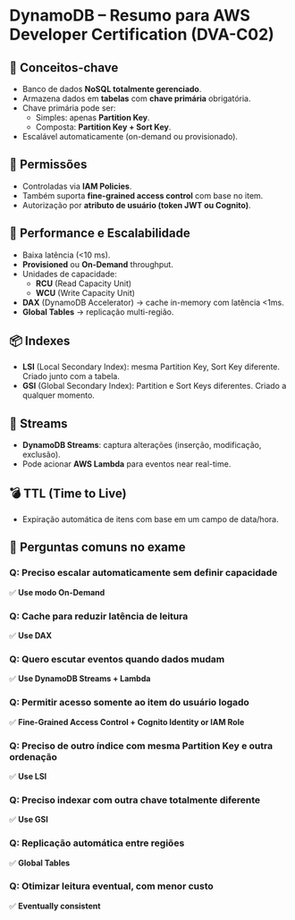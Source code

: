 # DynamoDB – Resumo para AWS Developer Certification (DVA-C02)

## 🧠 Conceitos-chave
- Banco de dados **NoSQL totalmente gerenciado**.
- Armazena dados em **tabelas** com **chave primária** obrigatória.
- Chave primária pode ser:
  - Simples: apenas **Partition Key**.
  - Composta: **Partition Key + Sort Key**.
- Escalável automaticamente (on-demand ou provisionado).

## 🔐 Permissões
- Controladas via **IAM Policies**.
- Também suporta **fine-grained access control** com base no item.
- Autorização por **atributo de usuário (token JWT ou Cognito)**.

## 🚀 Performance e Escalabilidade
- Baixa latência (<10 ms).
- **Provisioned** ou **On-Demand** throughput.
- Unidades de capacidade:
  - **RCU** (Read Capacity Unit)
  - **WCU** (Write Capacity Unit)
- **DAX** (DynamoDB Accelerator) → cache in-memory com latência <1ms.
- **Global Tables** → replicação multi-região.

## 📦 Indexes
- **LSI** (Local Secondary Index): mesma Partition Key, Sort Key diferente. Criado junto com a tabela.
- **GSI** (Global Secondary Index): Partition e Sort Keys diferentes. Criado a qualquer momento.

## 🔁 Streams
- **DynamoDB Streams**: captura alterações (inserção, modificação, exclusão).
- Pode acionar **AWS Lambda** para eventos near real-time.

## 💣 TTL (Time to Live)
- Expiração automática de itens com base em um campo de data/hora.

## 🧪 Perguntas comuns no exame

### Q: Preciso escalar automaticamente sem definir capacidade
✅ **Use modo On-Demand**

### Q: Cache para reduzir latência de leitura
✅ **Use DAX**

### Q: Quero escutar eventos quando dados mudam
✅ **Use DynamoDB Streams + Lambda**

### Q: Permitir acesso somente ao item do usuário logado
✅ **Fine-Grained Access Control + Cognito Identity or IAM Role**

### Q: Preciso de outro índice com mesma Partition Key e outra ordenação
✅ **Use LSI**

### Q: Preciso indexar com outra chave totalmente diferente
✅ **Use GSI**

### Q: Replicação automática entre regiões
✅ **Global Tables**

### Q: Otimizar leitura eventual, com menor custo
✅ **Eventually consistent**
